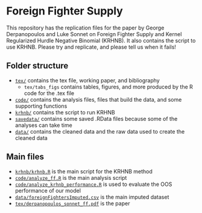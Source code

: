 # Foreign Fighter Supply

This repository has the replication files for the paper by George Derpanopoulos and Luke Sonnet on Foreign Fighter Supply and Kernel Regularized Hurdle Negative Binomial (KRHNB). It also contains the script to use KRHNB. Please try and replicate, and please tell us when it fails!

## Folder structure

* [`tex/`](tex/) contains the tex file, working paper, and bibliography
	* `tex/tabs_figs` contains tables, figures, and more produced by the R code for the .tex file
* [`code/`](code/) contains the analysis files, files that build the data, and some supporting functions
* [`krhnb/`](krhnb/) contains the script to run KRHNB
* [`savedata/`](savedata/) contains some saved .RData files because some of the analyses can take time
* [`data/`](data/) contains the cleaned data and the raw data used to create the cleaned data

## Main files

* [`krhnb/krhnb.R`](code/krhnb.R) is the main script for the KRHNB method
* [`code/analyze_ff.R`](code/analyze_ff.R) is the main analysis script
* [`code/analyze_krhnb_performance.R`](code/analyze_krhnb_performance.R) is used to evaluate the OOS performance of our model
* [`data/foreignFightersImputed.csv`](data/foreignFightersImputed.csv) is the main imputed dataset
* [`tex/derpanopoulos_sonnet_ff.pdf`](tex/derpanopoulos_sonnet_ff.pdf) is the paper